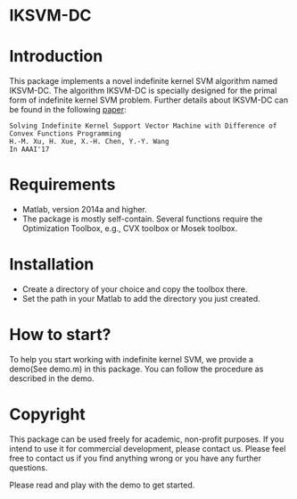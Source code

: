 # IKSVM-DC

# Introduction

This package implements a novel indefinite kernel SVM algorithm named IKSVM-DC. The algorithm IKSVM-DC is specially designed for the primal form of indefinite kernel SVM problem. Further details about IKSVM-DC can be found in the following [paper](http://cse.seu.edu.cn/people/hxue/papers/Solving%20indefinite%20kernel%20support%20vector%20machine%20with%20difference%20of%20convex%20functions%20programming.pdf):

```
Solving Indefinite Kernel Support Vector Machine with Difference of Convex Functions Programming
H.-M. Xu, H. Xue, X.-H. Chen, Y.-Y. Wang
In AAAI'17
```

# Requirements

- Matlab, version 2014a and higher.
- The package is mostly self-contain. 
Several functions require the Optimization Toolbox, e.g., CVX toolbox or Mosek toolbox.

# Installation

- Create a directory of your choice and copy the toolbox there.
- Set the path in your Matlab to add the directory you just created.

# How to start?

To help you start working with indefinite kernel SVM, we provide a demo(See demo.m) in this package. 
You can follow the procedure as described in the demo.

# Copyright

This package can be used freely for academic, non-profit purposes. If you intend to use it for commercial development, please contact us. Please feel free to contact us if you find anything wrong or you have any further questions.

Please read and play with the demo to get started.
